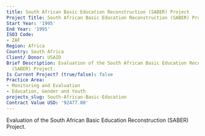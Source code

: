 ```yaml
---
title: South African Basic Education Reconstruction (SABER) Project
Project Title: South African Basic Education Reconstruction (SABER) Project
Start Year: '1995'
End Year: '1995'
ISO3 Code:
- ZAF
Region: Africa
Country: South Africa
Client/ Donor: USAID
Brief Description: Evaluation of the South African Basic Education Reconstruction
  (SABER) Project.
Is Current Project? (true/false): false
Practice Area:
- Monitoring and Evaluation
- Education, Gender and Youth
projects_slug: South-African-Basic-Education
Contract Value USD: '92477.00'
---
```


Evaluation of the South African Basic Education Reconstruction (SABER) Project.